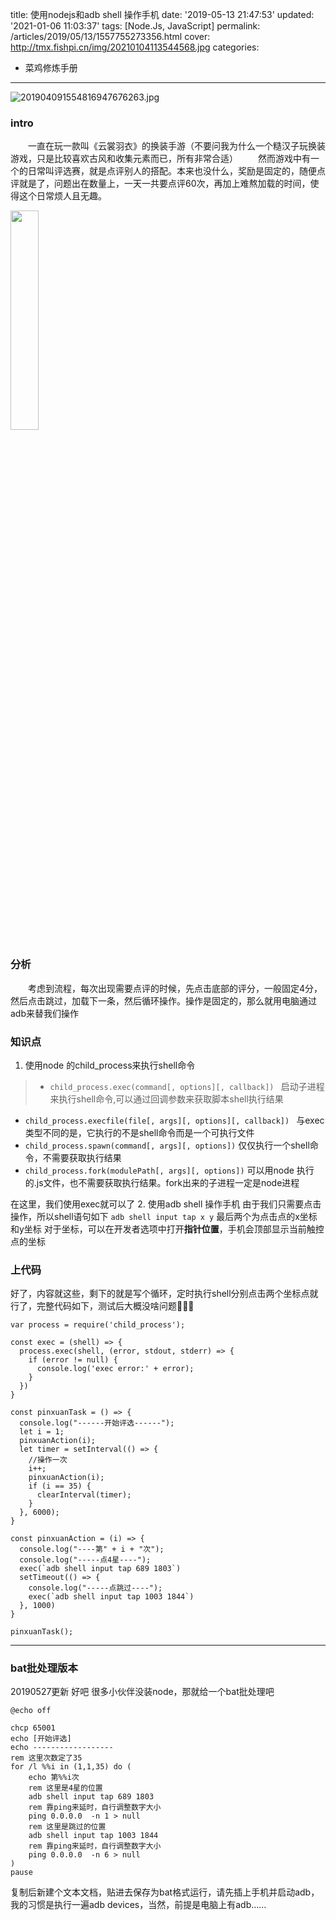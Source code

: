 title: 使用nodejs和adb shell 操作手机
date: '2019-05-13 21:47:53'
updated: '2021-01-06 11:03:37'
tags: [Node.Js, JavaScript]
permalink: /articles/2019/05/13/1557755273356.html
cover: http://tmx.fishpi.cn/img/20210104113544568.jpg
categories: 
- 菜鸡修炼手册
---
![201904091554816947676263.jpg](http://tmx.fishpi.cn/img/20210104113544568.jpg)

### intro

&emsp;&emsp;一直在玩一款叫《云裳羽衣》的换装手游（不要问我为什么一个糙汉子玩换装游戏，只是比较喜欢古风和收集元素而已，所有非常合适）
&emsp;&emsp;然而游戏中有一个的日常叫评选赛，就是点评别人的搭配。本来也没什么，奖励是固定的，随便点评就是了，问题出在数量上，一天一共要点评60次，再加上难熬加载的时间，使得这个日常烦人且无趣。

<img src="http://tmx.fishpi.cn/img/RYw_Screenshot20190513212630-05aacbfa.jpg" width='30%'/>

### 分析

&emsp;&emsp;考虑到流程，每次出现需要点评的时候，先点击底部的评分，一般固定4分，然后点击跳过，加载下一条，然后循环操作。操作是固定的，那么就用电脑通过adb来替我们操作

### 知识点

1. 使用node 的child_process来执行shell命令

> * `child_process.exec(command[, options][, callback]) `
>   启动子进程来执行shell命令,可以通过回调参数来获取脚本shell执行结果

* `child_process.execfile(file[, args][, options][, callback]) `
  与exec类型不同的是，它执行的不是shell命令而是一个可执行文件
* `child_process.spawn(command[, args][, options])`
  仅仅执行一个shell命令，不需要获取执行结果
* `child_process.fork(modulePath[, args][, options])`
  可以用node 执行的.js文件，也不需要获取执行结果。fork出来的子进程一定是node进程

在这里，我们使用exec就可以了
2. 使用adb shell 操作手机
由于我们只需要点击操作，所以shell语句如下
`adb shell input tap x y`
最后两个为点击点的x坐标和y坐标
对于坐标，可以在开发者选项中打开**指针位置**，手机会顶部显示当前触控点的坐标

### 上代码

好了，内容就这些，剩下的就是写个循环，定时执行shell分别点击两个坐标点就行了，完整代码如下，测试后大概没啥问题🤣🤣🤣

```
var process = require('child_process');

const exec = (shell) => {
  process.exec(shell, (error, stdout, stderr) => {
    if (error != null) {
      console.log('exec error:' + error);
    }
  })
}

const pinxuanTask = () => {
  console.log("------开始评选------");
  let i = 1;
  pinxuanAction(i);
  let timer = setInterval(() => {
    //操作一次
    i++;
    pinxuanAction(i);
    if (i == 35) {
      clearInterval(timer);
    }
  }, 6000);
}

const pinxuanAction = (i) => {
  console.log("----第" + i + "次");
  console.log("-----点4星----");
  exec(`adb shell input tap 689 1803`)
  setTimeout(() => {
    console.log("-----点跳过----");
    exec(`adb shell input tap 1003 1844`)
  }, 1000)
}

pinxuanTask();
```

---

### bat批处理版本

20190527更新
好吧 很多小伙伴没装node，那就给一个bat批处理吧

```
@echo off

chcp 65001
echo [开始评选]
echo ------------------
rem 这里次数定了35
for /l %%i in (1,1,35) do ( 
	echo 第%%i次
	rem 这里是4星的位置
	adb shell input tap 689 1803  
	rem 靠ping来延时，自行调整数字大小
	ping 0.0.0.0  -n 1 > null   
	rem 这里是跳过的位置
	adb shell input tap 1003 1844
	rem 靠ping来延时，自行调整数字大小
	ping 0.0.0.0  -n 6 > null	
)
pause
```

复制后新建个文本文档，贴进去保存为bat格式运行，请先插上手机并启动adb，我的习惯是执行一遍adb devices，当然，前提是电脑上有adb……

